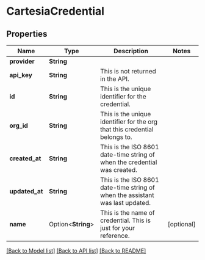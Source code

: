 # CartesiaCredential

## Properties

Name | Type | Description | Notes
------------ | ------------- | ------------- | -------------
**provider** | **String** |  | 
**api_key** | **String** | This is not returned in the API. | 
**id** | **String** | This is the unique identifier for the credential. | 
**org_id** | **String** | This is the unique identifier for the org that this credential belongs to. | 
**created_at** | **String** | This is the ISO 8601 date-time string of when the credential was created. | 
**updated_at** | **String** | This is the ISO 8601 date-time string of when the assistant was last updated. | 
**name** | Option<**String**> | This is the name of credential. This is just for your reference. | [optional]

[[Back to Model list]](../README.md#documentation-for-models) [[Back to API list]](../README.md#documentation-for-api-endpoints) [[Back to README]](../README.md)


